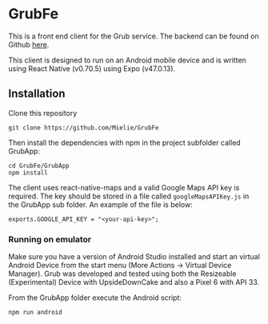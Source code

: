 # GrubFe

This is a front end client for the Grub service. The backend can be found on Github [here](https://github.com/Mielie/GrubBE).

This client is designed to run on an Android mobile device and is written using React Native (v0.70.5) using Expo (v47.0.13).

## Installation

Clone this repository

`git clone https://github.com/Mielie/GrubFe`

Then install the dependencies with npm in the project subfolder called GrubApp:

`cd GrubFe/GrubApp`  
`npm install`

The client uses react-native-maps and a valid Google Maps API key is required. The key should be stored in a file called `googleMapsAPIKey.js` in the GrubApp sub folder. An example of the file is below:

```
exports.GOOGLE_API_KEY = "<your-api-key>";
```

### Running on emulator

Make sure you have a version of Android Studio installed and start an virtual Android Device from the start menu (More Actions -> Virtual Device Manager). Grub was developed and tested using both the Resizeable (Experimental) Device with UpsideDownCake and also a Pixel 6 with API 33.

From the GrubApp folder execute the Android script:

`npm run android`
